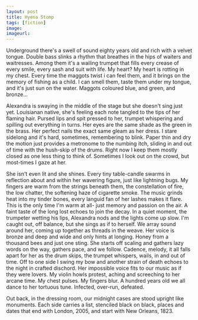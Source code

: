 ```yaml
---
layout: post
title: Hyena Stomp
tags: [fiction]
image:
imageurl:
---
```


Underground there's a swell of sound eighty years old and rich with a velvet tongue. Double bass slinks a rhythm that breathes in the hips of waiters and waitresses. Among them it's a wailing trumpet that fills every crease of every smile, every sash and suit with life. My heart? My heart is rotting in my chest. Every time the maggots twist i can feel them, and it brings on the memory of fishing as a child. I can smell them, taste them under my tongue, and it's just sun on the water. Maggots coloured blue, and green, and bronze...

<!--more-->Alexandra is swaying in the middle of the stage but she doesn't sing just yet. Louisianan native, she's feeling each note tangled to the tips of her flaming hair. Pursed lips and spit pressed to her, trumpet whispering and spilling out everything in turns. Her eyes are the same shade as the green in the brass. Her perfect nails the exact same gleam as her dress. I stare sidelong and it's hard, sometimes, remembering to blink. Paper thin and dry the motion just provides a metronome to the numbing itch, sliding in and out of time with the hush-skip of the drums. Right now I keep them mostly closed as one less thing to think of. Sometimes I look out on the crowd, but most-times I gaze at her.

She isn't even lit and she shines. Every tiny table-candle swarms in reflection about and within her wavering figure, just like lightning bugs. My fingers are warm from the strings beneath them, the constellation of fire, the low chatter, the softening haze of cigarette smoke. The music grinds heat into my tinder bones, every languid fan of her lashes makes it flare. This is the only time I'm warm at all- just memory and passion on the air. A faint taste of the long lost echoes to join the decay. In a quiet moment, the trumpeter wetting his lips, Alexandra nods and the lights come up slow. I'm caught out, off balance, but she sings as if to herself. We array sound around her, coming up together as threads in the weave. Her voice is bronze and deep and wide and only hints at longing. Honey from a thousand bees and just one sting. She starts off scaling and gathers lazy words on the way, gathers pace, and we follow. Cadence, melody, it all falls apart for her as the drum skips, the trumpet whispers, wails, in and out of time. Off to one side I swing my bow and another strain of death echoes to the night in crafted dischord. Her impossible voice fits to our music as if they were lovers. My violin howls protest, aching and screeching to her arcane time. My chest pulses. My fingers blur. A hundred years old we all dance to her tortuous tune. Infected, over-run, defeated.

Out back, in the dressing room, our midnight cases are stood upright like monuments. Each side carries a list, stenciled black on black, places and dates that end with London, 2005, and start with New Orleans, 1823.
